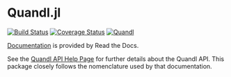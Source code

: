 Quandl.jl
============
[![Build Status](https://travis-ci.org/milktrader/Quandl.jl.svg?branch=master)](https://travis-ci.org/milktrader/Quandl.jl)
[![Coverage Status](https://coveralls.io/repos/milktrader/Quandl.jl/badge.svg?branch=master)](https://coveralls.io/r/milktrader/Quandl.jl?branch=master)
[![Quandl](http://pkg.julialang.org/badges/Quandl_0.3.svg)](http://pkg.julialang.org/?pkg=Quandl&ver=0.3)

[Documentation](http://quandljl.readthedocs.org/en/latest/) is provided by Read the Docs.

See the [Quandl API Help Page](http://www.quandl.com/help/api) for further details about the Quandl API. This package 
closely follows the nomenclature used by that documentation.
